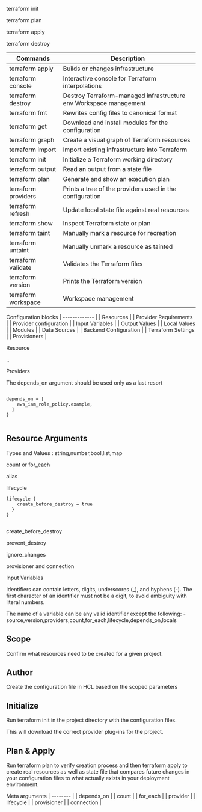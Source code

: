 



terraform init

terraform plan

terraform apply

terraform destroy




| Commands  | Description |
| ------------- | ------------- |
| terraform apply | Builds or changes infrastructure |
| terraform console | Interactive console for Terraform interpolations |
| terraform destroy | Destroy Terraform-managed infrastructure env Workspace management|
| terraform fmt | Rewrites config files to canonical format|
| terraform get | Download and install modules for the configuration|
| terraform graph |Create a visual graph of Terraform resources|
| terraform import | Import existing infrastructure into Terraform|
| terraform init |Initialize a Terraform working directory|
| terraform output | Read an output from a state file|
| terraform plan | Generate and show an execution plan|
| terraform providers | Prints a tree of the providers used in the configuration|
| terraform refresh | Update local state file against real resources|
| terraform show | Inspect Terraform state or plan|
| terraform taint | Manually mark a resource for recreation|
| terraform untaint | Manually unmark a resource as tainted|
| terraform validate | Validates the Terraform files|
| terraform version| Prints the Terraform version|
| terraform workspace | Workspace management |


Configuration blocks
| ------------- |
| Resources |
| Provider Requirements |
| Provider configuration |
| Input Variables |
| Output Values |
| Local Values |
| Modules |
| Data Sources  |
| Backend Configuration |
| Terraform Settings |
| Provisioners |







Resource

<RESOURCE TYPE>.<NAME>.<ATTRIBUTE>

Providers


The depends_on argument should be used only as a last resort

```

depends_on = [
    aws_iam_role_policy.example,
  ]
}


```
## Resource Arguments

Types and Values : string,number,bool,list,map


count or for_each

alias

lifecycle

```
lifecycle {
    create_before_destroy = true
  }
}


```


create_before_destroy 

prevent_destroy

ignore_changes


provisioner and connection




Input Variables


Identifiers can contain letters, digits, underscores (_), and hyphens (-). The first character of an identifier must not be a digit, to avoid ambiguity with literal numbers.



The name of a variable can be any valid identifier except the following: - source,version,providers,count,for_each,lifecycle,depends_on,locals


## Scope 

Confirm what resources need to be created for a given project.

## Author 

Create the configuration file in HCL based on the scoped parameters

## Initialize 

Run terraform init in the project directory with the configuration files. 

This will download the correct provider plug-ins for the project.

## Plan & Apply 

Run terraform plan to verify creation process and then terraform apply to create real resources as well as state file that compares future changes in your configuration files to what actually exists in your deployment environment.




Meta arguments
| -------- |
| depends_on |
| count |
| for_each |
| provider |
| lifecycle |
| provisioner |
| connection |
